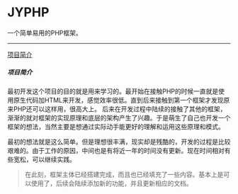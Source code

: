 # JYPHP
一个简单易用的PHP框架。
***
[项目简介](#project_descrbe)
##### <span id="project_descrbe">项目简介</span>

最初开发这个项目的目的就是用来学习的。最开始在接触PHP的时候一直就是使用原生代码加HTML来开发，感觉效率很低。直到后来接触到第一个框架才发现原来PHP还可以这样用，很高大上。
后来在开发过程中陆续的接触了其他的框架，渐渐的就对框架的实现原理和底层的架构产生了兴趣。于是萌生了自己也开发一个框架的想法，当然主要是想通过实际动手能更好的理解和运用这些原理和模式。

最初的想法就是这么简单。但是理想很丰满，现实却是残酷的，开发的过程是比较艰难的。由于工作的原因，中间也是有将近一年的时间没有更新。现在时间相对有些宽松，可以继续实践。
>  在此刻，框架主体已经搭建完成，而且也已经填充了一些内容。基本上是可以使用了，后续会陆续添加新的功能，并且更新相应的文档。
